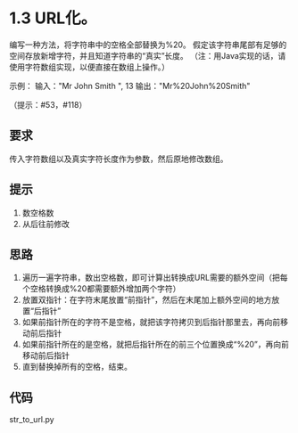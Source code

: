# 1.3 URL化。
编写一种方法，将字符串中的空格全部替换为%20。
假定该字符串尾部有足够的空间存放新增字符，并且知道字符串的“真实”长度。
（注：用Java实现的话，请使用字符数组实现，以便直接在数组上操作。）

示例：
输入："Mr John Smith    ", 13
输出："Mr%20John%20Smith"

（提示：#53，#118）

## 要求
传入字符数组以及真实字符长度作为参数，然后原地修改数组。

## 提示
1. 数空格数
2. 从后往前修改

## 思路
1. 遍历一遍字符串，数出空格数，即可计算出转换成URL需要的额外空间（把每个空格转换成%20都需要额外增加两个字符）
2. 放置双指针：在字符末尾放置“前指针”，然后在末尾加上额外空间的地方放置“后指针”
3. 如果前指针所在的字符不是空格，就把该字符拷贝到后指针那里去，再向前移动前后指针
4. 如果前指针所在的是空格，就把后指针所在的前三个位置换成“%20”，再向前移动前后指针
5. 直到替换掉所有的空格，结束。

## 代码
str_to_url.py
